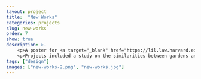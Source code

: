 ```yaml
---
layout: project
title:  "New Works"
categories: projects
slug: new-works
order: 7
show: true
description: >-
    <p>A poster for <a target="_blank" href="https://lil.law.harvard.edu">Library Innovation Lab</a> fellows' final projects presentation.</p>
    <p>Projects included a study on the similarities between gardens and libraries, and research into a book printed in 1874 made up entirely of poisonous wallpaper.</p>
tags: ["design"]
images: ["new-works-2.png", "new-works.jpg"]
---
```



